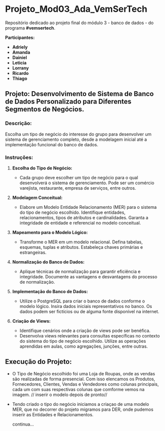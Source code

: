 # Projeto_Mod03_Ada_VemSerTech

Repositório dedicado ao projeto final do módulo 3 - banco de dados - do programa **#vemsertech**.
 
**Participantes:** 
- **Adriely**
- **Amanda**
- **Dainiel**
- **Leticia**
- **Lorrany**
- **Ricardo**
- **Thiago**

## Projeto: Desenvolvimento de Sistema de Banco de Dados Personalizado para Diferentes Segmentos de Negócios.

### Descrição:
Escolha um tipo de negócio do interesse do grupo para desenvolver um sistema de gerenciamento completo, desde a modelagem inicial até a implementação funcional do banco de dados.

### Instruções:

1. **Escolha do Tipo de Negócio:**
   - Cada grupo deve escolher um tipo de negócio para o qual desenvolverá o sistema de gerenciamento. Pode ser um comércio varejista, restaurante, empresa de serviços, entre outros.

2. **Modelagem Conceitual:**
   - Elabore um Modelo Entidade Relacionamento (MER) para o sistema do tipo de negócio escolhido. Identifique entidades, relacionamentos, tipos de atributos e cardinalidades. Garanta a integridade de entidade e referencial no modelo conceitual.

3. **Mapeamento para o Modelo Lógico:**
   - Transforme o MER em um modelo relacional. Defina tabelas, esquemas, tuplas e atributos. Estabeleça chaves primárias e estrangeiras.

4. **Normalização do Banco de Dados:**
   - Aplique técnicas de normalização para garantir eficiência e integridade. Documente as vantagens e desvantagens do processo de normalização.

5. **Implementação do Banco de Dados:**
   - Utilize o PostgreSQL para criar o banco de dados conforme o modelo lógico. Insira dados iniciais representativos no banco. Os dados podem ser fictícios ou de alguma fonte disponível na internet.

6. **Criação de Views:**
   - Identifique cenários onde a criação de views pode ser benéfica.
   - Desenvolva views relevantes para consultas específicas no contexto do sistema do tipo de negócio escolhido. Utilize as operações aprendidas em aulas, como agregações, junções, entre outras.

## Execução do Projeto:

- O Tipo de Negócio escolhido foi uma Loja de Roupas, onde as vendas são realizadas de forma presencial. Com isso elencamos os Produtos, Fornecedores, Clientes, Vendas e Vendedores como colunas principais, cada um com suas respectivas colunas que comforme vemos na imagem.
    // inserir o modelo depois de pronto//
- Tendo criado o tipo do negócio iniciamos a criaçao de uma modelo MER, que no decorrer do projeto migramos para DER, onde pudemos inserir as Entidades e Relacionamentos.
    
    continua...
